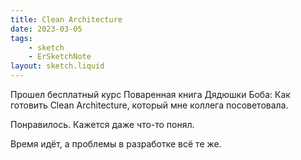 ```yaml
---
title: Clean Architecture
date: 2023-03-05
tags:
    - sketch
    - ErSketchNote
layout: sketch.liquid
---
```


Прошел бесплатный курс Поваренная книга Дядюшки Боба: Как готовить Clean Architecture, который мне коллега посоветовала.

Понравилось. Кажется даже что-то понял.

Время идёт, а проблемы в разработке всё те же.

